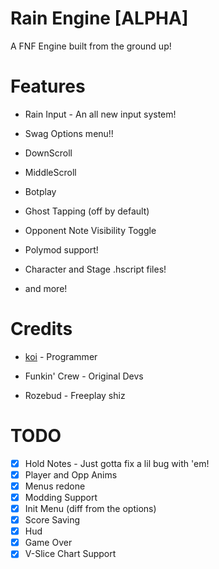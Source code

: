 # Rain Engine [ALPHA]

A FNF Engine built from the ground up!

# Features

* Rain Input - An all new input system!

* Swag Options menu!!

* DownScroll

* MiddleScroll

* Botplay

* Ghost Tapping (off by default)

* Opponent Note Visibility Toggle

* Polymod support!

* Character and Stage .hscript files!

* and more!

# Credits

* [koi](https://github.com/maybekoi) - Programmer

* Funkin' Crew - Original Devs

* Rozebud - Freeplay shiz

# TODO

- [x] Hold Notes - Just gotta fix a lil bug with 'em!
- [x] Player and Opp Anims
- [x] Menus redone
- [x] Modding Support
- [x] Init Menu (diff from the options)
- [x] Score Saving
- [x] Hud
- [x] Game Over
- [x] V-Slice Chart Support
